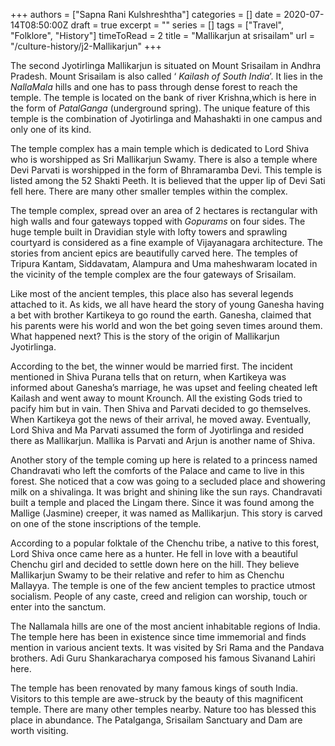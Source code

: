+++
authors = ["Sapna Rani Kulshreshtha"]
categories = []
date = 2020-07-14T08:50:00Z
draft = true
excerpt = ""
series = []
tags = ["Travel", "Folklore", "History"]
timeToRead = 2
title = "Mallikarjun at srisailam"
url = "/culture-history/j2-Mallikarjun"
+++

The second Jyotirlinga Mallikarjun is situated on Mount Srisailam in Andhra Pradesh. Mount Srisailam is also called ‘ _Kailash of South India_’. It lies in the _NallaMala_ hills and one has to pass through dense forest to reach the temple. The temple is located on the bank of river Krishna,which is here in the form of _PatalGanga_ (underground spring). The unique feature of this temple is the combination of Jyotirlinga and Mahashakti in one campus and only one of its kind.

The temple complex has a main temple which is dedicated to Lord Shiva who is worshipped as Sri Mallikarjun Swamy. There is also a temple where Devi Parvati is worshipped in the form of Bhramaramba Devi. This temple is listed among the 52 Shakti Peeth. It is believed that the upper lip of Devi Sati fell here. There are many other smaller temples within the complex.

The temple complex, spread over an area of 2 hectares is rectangular with high walls and four gateways topped with _Gopurams_ on four sides. The huge temple built in Dravidian style with lofty towers and sprawling courtyard is considered as a fine example of Vijayanagara architecture. The stories from ancient epics are beautifully carved here. The temples of Tripura Kantam, Siddavatam, Alampura and Uma maheshwaram located in the vicinity of the temple complex are the four gateways of Srisailam.

Like most of the ancient temples, this place also has several legends attached to it. As kids, we all have heard the story of young Ganesha having a bet with brother Kartikeya to go round the earth. Ganesha, claimed that his parents were his world and won the bet going seven times around them. What happened next? This is the story of the origin of Mallikarjun Jyotirlinga.

According to the bet, the winner would be married first. The incident mentioned in Shiva Purana tells that on return, when Kartikeya was informed about Ganesha’s marriage, he was upset and feeling cheated left Kailash and went away to mount Krounch. All the existing Gods tried to pacify him but in vain. Then Shiva and Parvati decided to go themselves. When Kartikeya got the news of their arrival, he moved away. Eventually, Lord Shiva and Ma Parvati assumed the form of Jyotirlinga and resided there as Mallikarjun. Mallika is Parvati and Arjun is another name of Shiva.

Another story of the temple coming up here is related to a princess named Chandravati who left the comforts of the Palace and came to live in this forest. She noticed that a cow was going to a secluded place and showering milk on a shivalinga. It was bright and shining like the sun rays. Chandravati built a temple and placed the Lingam there. Since it was found among the Mallige (Jasmine) creeper, it was named as Mallikarjun. This story is carved on one of the stone inscriptions of the temple.

According to a popular folktale of the Chenchu tribe, a native to this forest, Lord Shiva once came here as a hunter. He fell in love with a beautiful Chenchu girl and decided to settle down here on the hill. They believe Mallikarjun Swamy to be their relative and refer to him as Chenchu Mallayya. The temple is one of the few ancient temples to practice utmost socialism. People of any caste, creed and religion can worship, touch or enter into the sanctum.

The Nallamala hills are one of the most ancient inhabitable regions of India. The temple here has been in existence since time immemorial and finds mention in various ancient texts. It was visited by Sri Rama and the Pandava brothers. Adi Guru Shankaracharya composed his famous Sivanand Lahiri here.

The temple has been renovated by many famous kings of south India. Visitors to this temple are awe-struck by the beauty of this magnificent temple. There are many other temples nearby. Nature too has blessed this place in abundance. The Patalganga, Srisailam Sanctuary and Dam are worth visiting.